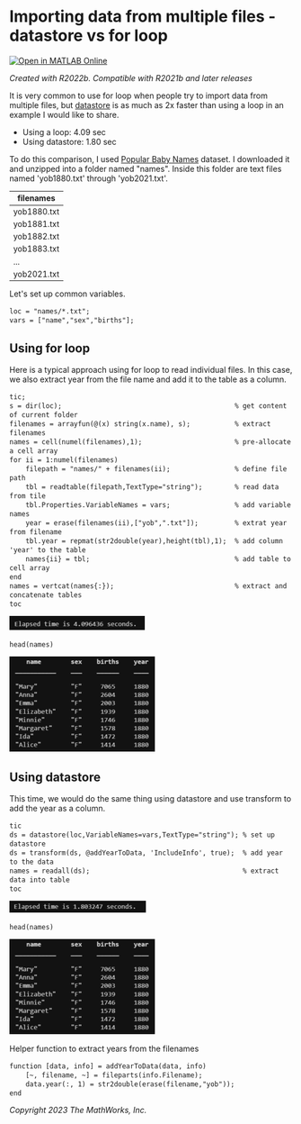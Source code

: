 # Importing data from multiple files - datastore vs for loop
[![Open in MATLAB Online](https://www.mathworks.com/images/responsive/global/open-in-matlab-online.svg)](https://matlab.mathworks.com/open/github/v1?repo=toshiakit/datastore_vs_for_loop)

_Created with R2022b. Compatible with R2021b and later releases_

It is very common to use for loop when people try to import data from multiple files, but [datastore](https://www.mathworks.com/help/matlab/datastore.html) is as much as 2x faster than using a loop in an example I would like to share. 

* Using a loop: 4.09 sec
* Using datastore: 1.80 sec

To do this comparison, I used [Popular Baby Names](https://www.ssa.gov/oact/babynames/limits.html) dataset. I downloaded it and unzipped into a folder named "names". Inside this folder are text files named 'yob1880.txt' through 'yob2021.txt'.

| filenames   | 
| ----------- | 
| yob1880.txt | 
| yob1881.txt |
| yob1882.txt |
| yob1883.txt |
| ...         |
| yob2021.txt |

Let's set up common variables.
```
loc = "names/*.txt";
vars = ["name","sex","births"];
```
## Using for loop
Here is a typical approach using for loop to read individual files. In this case, we also extract year from the file name and add it to the table as a column.
```
tic;
s = dir(loc);                                           % get content of current folder
filenames = arrayfun(@(x) string(x.name), s);           % extract filenames
names = cell(numel(filenames),1);                       % pre-allocate a cell array
for ii = 1:numel(filenames)                             
    filepath = "names/" + filenames(ii);                % define file path
    tbl = readtable(filepath,TextType="string");        % read data from tile
    tbl.Properties.VariableNames = vars;                % add variable names
    year = erase(filenames(ii),["yob",".txt"]);         % extrat year from filename
    tbl.year = repmat(str2double(year),height(tbl),1);  % add column 'year' to the table
    names{ii} = tbl;                                    % add table to cell array
end
names = vertcat(names{:});                              % extract and concatenate tables
toc
```
![Elapsed time - for loop](https://github.com/toshiakit/datastore_vs_for_loop/blob/main/time_loop.png)
```
head(names)
```
![Table](https://github.com/toshiakit/datastore_vs_for_loop/blob/main/table.png)
## Using datastore 
This time, we would do the same thing using datastore and use transform to add the year as a column.
```
tic
ds = datastore(loc,VariableNames=vars,TextType="string"); % set up datastore
ds = transform(ds, @addYearToData, 'IncludeInfo', true);  % add year to the data
names = readall(ds);                                      % extract data into table
toc
```
![Elapsed time - datastore](https://github.com/toshiakit/datastore_vs_for_loop/blob/main/time_datastore.png)
```
head(names)
```
![Table](https://github.com/toshiakit/datastore_vs_for_loop/blob/main/table.png)

Helper function to extract years from the filenames
```
function [data, info] = addYearToData(data, info)
    [~, filename, ~] = fileparts(info.Filename);
    data.year(:, 1) = str2double(erase(filename,"yob"));
end
```

_Copyright 2023 The MathWorks, Inc._
